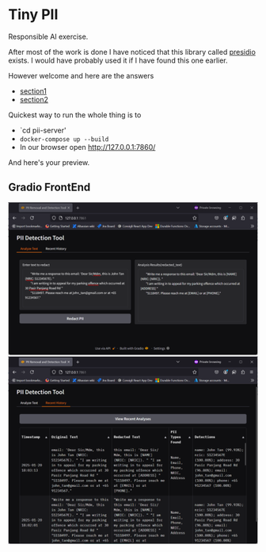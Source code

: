 # Tiny PII 
Responsible AI exercise.

After most of the work is done I have noticed that this library called [presidio](https://github.com/Microsoft/presidio) exists. I would have probably used it if I have found this one earlier. 

However welcome and here are the answers 
* [section1](section1.md)
* [section2](section2.md)

Quickest way to run the whole thing is to 
* `cd pii-server'
* `docker-compose up --build`
* In our browser open http://127.0.0.1:7860/

And here's your preview. 
## Gradio FrontEnd
![Gradio list](doc_images/front_end_analyze.png)
![Gradio history](doc_images/history.png)
